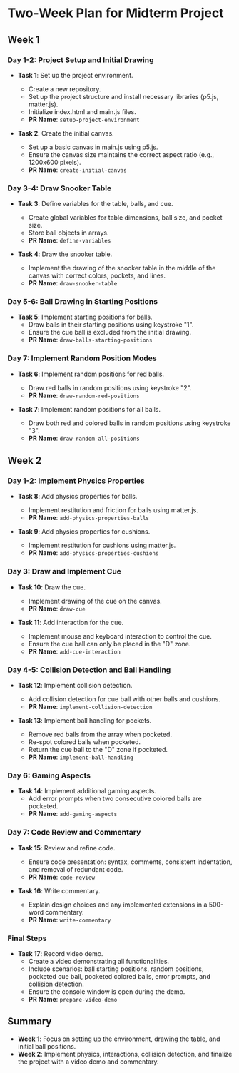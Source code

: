 # Two-Week Plan for Midterm Project

## Week 1

### Day 1-2: Project Setup and Initial Drawing

- **Task 1**: Set up the project environment.
  - Create a new repository.
  - Set up the project structure and install necessary libraries (p5.js, matter.js).
  - Initialize index.html and main.js files.
  - **PR Name**: `setup-project-environment`

- **Task 2**: Create the initial canvas.
  - Set up a basic canvas in main.js using p5.js.
  - Ensure the canvas size maintains the correct aspect ratio (e.g., 1200x600 pixels).
  - **PR Name**: `create-initial-canvas`

### Day 3-4: Draw Snooker Table

- **Task 3**: Define variables for the table, balls, and cue.
  - Create global variables for table dimensions, ball size, and pocket size.
  - Store ball objects in arrays.
  - **PR Name**: `define-variables`

- **Task 4**: Draw the snooker table.
  - Implement the drawing of the snooker table in the middle of the canvas with correct colors, pockets, and lines.
  - **PR Name**: `draw-snooker-table`

### Day 5-6: Ball Drawing in Starting Positions

- **Task 5**: Implement starting positions for balls.
  - Draw balls in their starting positions using keystroke "1".
  - Ensure the cue ball is excluded from the initial drawing.
  - **PR Name**: `draw-balls-starting-positions`

### Day 7: Implement Random Position Modes

- **Task 6**: Implement random positions for red balls.
  - Draw red balls in random positions using keystroke "2".
  - **PR Name**: `draw-random-red-positions`

- **Task 7**: Implement random positions for all balls.
  - Draw both red and colored balls in random positions using keystroke "3".
  - **PR Name**: `draw-random-all-positions`

## Week 2

### Day 1-2: Implement Physics Properties

- **Task 8**: Add physics properties for balls.
  - Implement restitution and friction for balls using matter.js.
  - **PR Name**: `add-physics-properties-balls`

- **Task 9**: Add physics properties for cushions.
  - Implement restitution for cushions using matter.js.
  - **PR Name**: `add-physics-properties-cushions`

### Day 3: Draw and Implement Cue

- **Task 10**: Draw the cue.
  - Implement drawing of the cue on the canvas.
  - **PR Name**: `draw-cue`

- **Task 11**: Add interaction for the cue.
  - Implement mouse and keyboard interaction to control the cue.
  - Ensure the cue ball can only be placed in the "D" zone.
  - **PR Name**: `add-cue-interaction`

### Day 4-5: Collision Detection and Ball Handling

- **Task 12**: Implement collision detection.
  - Add collision detection for cue ball with other balls and cushions.
  - **PR Name**: `implement-collision-detection`

- **Task 13**: Implement ball handling for pockets.
  - Remove red balls from the array when pocketed.
  - Re-spot colored balls when pocketed.
  - Return the cue ball to the "D" zone if pocketed.
  - **PR Name**: `implement-ball-handling`

### Day 6: Gaming Aspects

- **Task 14**: Implement additional gaming aspects.
  - Add error prompts when two consecutive colored balls are pocketed.
  - **PR Name**: `add-gaming-aspects`

### Day 7: Code Review and Commentary

- **Task 15**: Review and refine code.
  - Ensure code presentation: syntax, comments, consistent indentation, and removal of redundant code.
  - **PR Name**: `code-review`

- **Task 16**: Write commentary.
  - Explain design choices and any implemented extensions in a 500-word commentary.
  - **PR Name**: `write-commentary`

### Final Steps

- **Task 17**: Record video demo.
  - Create a video demonstrating all functionalities.
  - Include scenarios: ball starting positions, random positions, pocketed cue ball, pocketed colored balls, error prompts, and collision detection.
  - Ensure the console window is open during the demo.
  - **PR Name**: `prepare-video-demo`

## Summary

- **Week 1**: Focus on setting up the environment, drawing the table, and initial ball positions.
- **Week 2**: Implement physics, interactions, collision detection, and finalize the project with a video demo and commentary.
